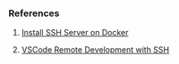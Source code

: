 ### References

1. [Install SSH Server on Docker](https://dev.to/s1ntaxe770r/how-to-setup-ssh-within-a-docker-container-i5i)

2. [VSCode Remote Development with SSH](https://code.visualstudio.com/docs/remote/ssh)